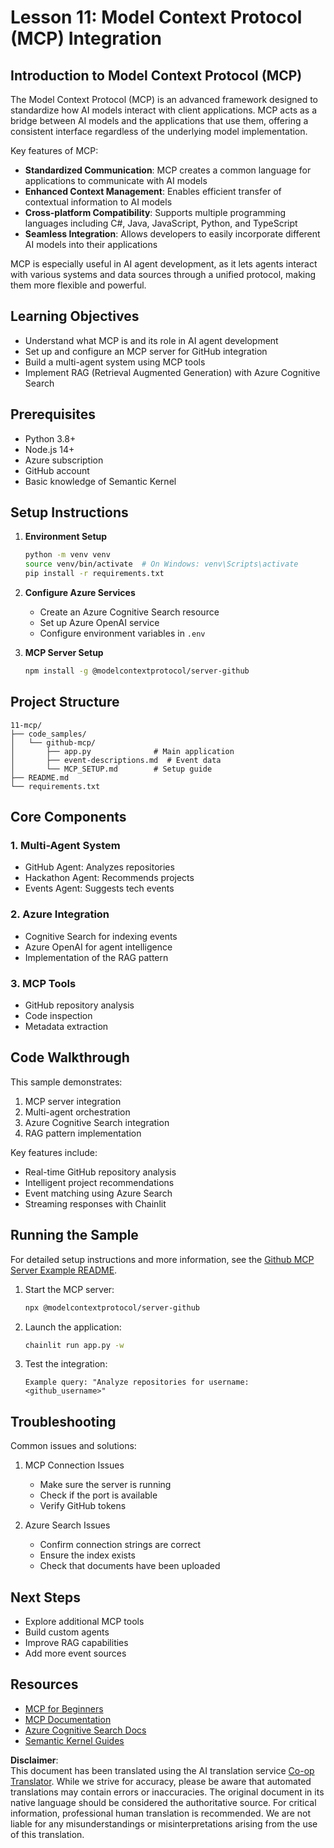 <!--
CO_OP_TRANSLATOR_METADATA:
{
  "original_hash": "bbce3572338711aeab758506379ab716",
  "translation_date": "2025-07-12T13:43:41+00:00",
  "source_file": "11-mcp/README.md",
  "language_code": "en"
}
-->
# Lesson 11: Model Context Protocol (MCP) Integration

## Introduction to Model Context Protocol (MCP)

The Model Context Protocol (MCP) is an advanced framework designed to standardize how AI models interact with client applications. MCP acts as a bridge between AI models and the applications that use them, offering a consistent interface regardless of the underlying model implementation.

Key features of MCP:

- **Standardized Communication**: MCP creates a common language for applications to communicate with AI models  
- **Enhanced Context Management**: Enables efficient transfer of contextual information to AI models  
- **Cross-platform Compatibility**: Supports multiple programming languages including C#, Java, JavaScript, Python, and TypeScript  
- **Seamless Integration**: Allows developers to easily incorporate different AI models into their applications  

MCP is especially useful in AI agent development, as it lets agents interact with various systems and data sources through a unified protocol, making them more flexible and powerful.

## Learning Objectives
- Understand what MCP is and its role in AI agent development  
- Set up and configure an MCP server for GitHub integration  
- Build a multi-agent system using MCP tools  
- Implement RAG (Retrieval Augmented Generation) with Azure Cognitive Search  

## Prerequisites
- Python 3.8+  
- Node.js 14+  
- Azure subscription  
- GitHub account  
- Basic knowledge of Semantic Kernel  

## Setup Instructions

1. **Environment Setup**  
   ```bash
   python -m venv venv
   source venv/bin/activate  # On Windows: venv\Scripts\activate
   pip install -r requirements.txt
   ```

2. **Configure Azure Services**  
   - Create an Azure Cognitive Search resource  
   - Set up Azure OpenAI service  
   - Configure environment variables in `.env`  

3. **MCP Server Setup**  
   ```bash
   npm install -g @modelcontextprotocol/server-github
   ```

## Project Structure

```
11-mcp/
├── code_samples/
│   └── github-mcp/
│       ├── app.py              # Main application
│       ├── event-descriptions.md  # Event data
│       └── MCP_SETUP.md        # Setup guide
├── README.md
└── requirements.txt
```

## Core Components

### 1. Multi-Agent System
- GitHub Agent: Analyzes repositories  
- Hackathon Agent: Recommends projects  
- Events Agent: Suggests tech events  

### 2. Azure Integration
- Cognitive Search for indexing events  
- Azure OpenAI for agent intelligence  
- Implementation of the RAG pattern  

### 3. MCP Tools
- GitHub repository analysis  
- Code inspection  
- Metadata extraction  

## Code Walkthrough

This sample demonstrates:  
1. MCP server integration  
2. Multi-agent orchestration  
3. Azure Cognitive Search integration  
4. RAG pattern implementation  

Key features include:  
- Real-time GitHub repository analysis  
- Intelligent project recommendations  
- Event matching using Azure Search  
- Streaming responses with Chainlit  

## Running the Sample

For detailed setup instructions and more information, see the [Github MCP Server Example README](./code_samples/github-mcp/README.md).

1. Start the MCP server:  
   ```bash
   npx @modelcontextprotocol/server-github
   ```

2. Launch the application:  
   ```bash
   chainlit run app.py -w
   ```

3. Test the integration:  
   ```
   Example query: "Analyze repositories for username: <github_username>"
   ```

## Troubleshooting

Common issues and solutions:  
1. MCP Connection Issues  
   - Make sure the server is running  
   - Check if the port is available  
   - Verify GitHub tokens  

2. Azure Search Issues  
   - Confirm connection strings are correct  
   - Ensure the index exists  
   - Check that documents have been uploaded  

## Next Steps
- Explore additional MCP tools  
- Build custom agents  
- Improve RAG capabilities  
- Add more event sources  

## Resources
- [MCP for Beginners](https://aka.ms/mcp-for-beginners)  
- [MCP Documentation](https://github.com/microsoft/semantic-kernel/tree/main/python/semantic-kernel/semantic_kernel/connectors/mcp)  
- [Azure Cognitive Search Docs](https://learn.microsoft.com/azure/search/)  
- [Semantic Kernel Guides](https://learn.microsoft.com/semantic-kernel/)

**Disclaimer**:  
This document has been translated using the AI translation service [Co-op Translator](https://github.com/Azure/co-op-translator). While we strive for accuracy, please be aware that automated translations may contain errors or inaccuracies. The original document in its native language should be considered the authoritative source. For critical information, professional human translation is recommended. We are not liable for any misunderstandings or misinterpretations arising from the use of this translation.